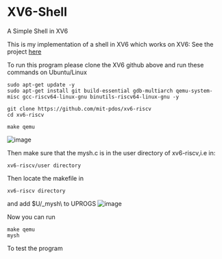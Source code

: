 # XV6-Shell
A Simple Shell in XV6

This is my implementation of a shell in XV6 which works on XV6: See the project [here](https://github.com/mit-pdos/xv6-riscv)

To run this program please clone the XV6 github above and run these commands on Ubuntu/Linux
```
sudo apt-get update -y
sudo apt-get install git build-essential gdb-multiarch qemu-system-misc gcc-riscv64-linux-gnu binutils-riscv64-linux-gnu -y

git clone https://github.com/mit-pdos/xv6-riscv
cd xv6-riscv

make qemu
```
![image](https://user-images.githubusercontent.com/58071586/160236975-5c463f9f-19a0-4ea9-98eb-85e9688fea0d.png)


Then make sure that the mysh.c is in the user directory of xv6-riscv,i.e in:
```
xv6-riscv/user directory
```

Then locate the makefile in 
```
xv6-riscv directory
```
and add $U/_mysh\ to UPROGS
![image](https://user-images.githubusercontent.com/58071586/160236820-178fefb2-af44-465d-a0ee-23dfe16d4944.png)

Now you can run
```
make qemu
mysh  
```
To test the program
